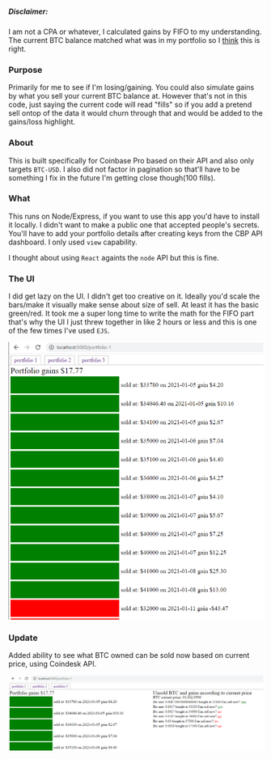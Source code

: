 ##### Disclaimer:
I am not a CPA or whatever, I calculated gains by FIFO to my understanding. The current BTC balance matched what was in my portfolio so I <u>think</u> this is right.

### Purpose
Primarily for me to see if I'm losing/gaining. You could also simulate gains by what you sell your current BTC balance at. However that's not in this code, just saying the current code will read "fills" so if you add a pretend sell ontop of the data it would churn through that and would be added to the gains/loss highlight.

### About
This is built specifically for Coinbase Pro based on their API and also only targets `BTC-USD`. I also did not factor in pagination so that'll have to be something I fix in the future I'm getting close though(100 fills).

### What
This runs on Node/Express, if you want to use this app you'd have to install it locally. I didn't want to make a public one that accepted people's secrets. You'll have to add your portfolio details after creating keys from the CBP API dashboard. I only used `view` capability.

I thought about using `React` againts the `node` API but this is fine.

### The UI
I did get lazy on the UI. I didn't get too creative on it. Ideally you'd scale the bars/make it visually make sense about size of sell. At least it has the basic green/red. It took me a super long time to write the math for the FIFO part that's why the UI I just threw together in like 2 hours or less and this is one of the few times I've used `EJS`.

![current UI](./current-ui.PNG)

### Update
Added ability to see what BTC owned can be sold now based on current price, using Coindesk API.

![can sell now](./can-sell-now.PNG)